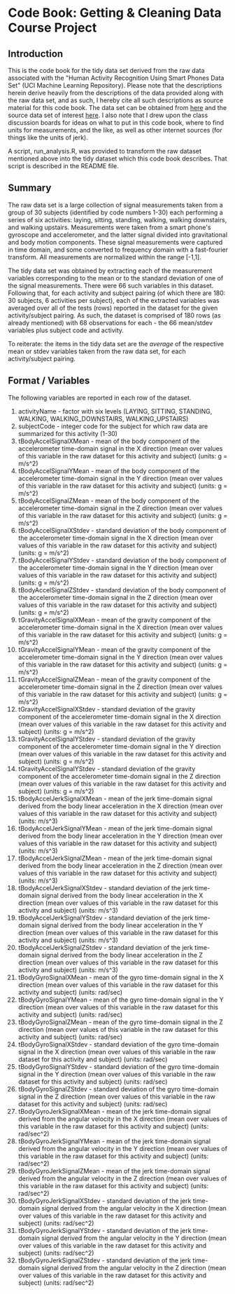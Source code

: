 # Code Book: Getting & Cleaning Data Course Project

## Introduction

This is the code book for the tidy data set derived from the raw data associated with the "Human Activity Recognition Using Smart Phones Data Set" (UCI Machine Learning Repository). Please note that the descriptions herein derive heavily from the descriptions of the data provided along with the raw data set, and as such, I hereby cite all such descriptions as source material for this code book. The data set can be obtained from [here](http://archive.ics.uci.edu/ml/datasets/Human+Activity+Recognition+Using+Smartphones) and the source data set of interest [here](https://d396qusza40orc.cloudfront.net/getdata%2Fprojectfiles%2FUCI%20HAR%20Dataset.zip). I also note that I drew upon the class discussion boards for ideas on what to put in this code book, where to find units for measurements, and the like, as well as other internet sources (for things like the units of jerk).

A script, run_analysis.R, was provided to transform the raw dataset mentioned above into the tidy dataset which this code book describes. That script is described in the README file.

## Summary

The raw data set is a large collection of signal measurements taken from a group of 30 subjects (identified by code numbers 1-30) each performing a series of six activities: laying, sitting, standing, walking, walking downstairs, and walking upstairs. Measurements were taken from a smart phone's gyroscope and accelerometer, and the latter signal divided into gravitational and body motion components. These signal measurements were captured in time domain, and some converted to frequency domain with a fast-fourier transform. All measurements are normalized within the range [-1,1].

The tidy data set was obtained by extracting each of the measurement variables corresponding to the mean or to the standard deviation of one of the signal measurements. There were 66 such variables in this dataset. Following that, for each activity and subject pairing (of which there are 180: 30 subjects, 6 activities per subject), each of the extracted variables was averaged over all of the tests (rows) reported in the dataset for the given activity/subject pairing. As such, the dataset is comprised of 180 rows (as already mentioned) with 68 observations for each - the 66 mean/stdev variables plus subject code and activity.

To reiterate: the items in the tidy data set are the *average* of the respective mean or stdev variables taken from the raw data set, for each activity/subject pairing.

## Format / Variables

The following variables are reported in each row of the dataset.

1. activityName - factor with six levels (LAYING, SITTING, STANDING, WALKING, WALKING_DOWNSTAIRS, WALKING_UPSTAIRS)
2. subjectCode - integer code for the subject for which raw data are summarized for this activity (1-30)
3. tBodyAccelSignalXMean - mean of the body component of the accelerometer time-domain signal in the X direction (mean over values of this variable in the raw dataset for this activity and subject) (units: g = m/s^2)
4. tBodyAccelSignalYMean - mean of the body component of the accelerometer time-domain signal in the Y direction (mean over values of this variable in the raw dataset for this activity and subject) (units: g = m/s^2)
5. tBodyAccelSignalZMean - mean of the body component of the accelerometer time-domain signal in the Z direction (mean over values of this variable in the raw dataset for this activity and subject) (units: g = m/s^2)
6. tBodyAccelSignalXStdev - standard deviation of the body component of the accelerometer time-domain signal in the X direction (mean over values of this variable in the raw dataset for this activity and subject) (units: g = m/s^2)
7. tBodyAccelSignalYStdev - standard deviation of the body component of the accelerometer time-domain signal in the Y direction (mean over values of this variable in the raw dataset for this activity and subject) (units: g = m/s^2)
8. tBodyAccelSignalZStdev - standard deviation of the body component of the accelerometer time-domain signal in the Z direction (mean over values of this variable in the raw dataset for this activity and subject) (units: g = m/s^2)
9. tGravityAccelSignalXMean - mean of the gravity component of the accelerometer time-domain signal in the X direction (mean over values of this variable in the raw dataset for this activity and subject) (units: g = m/s^2)
10. tGravityAccelSignalYMean - mean of the gravity component of the accelerometer time-domain signal in the Y direction (mean over values of this variable in the raw dataset for this activity and subject) (units: g = m/s^2)
11. tGravityAccelSignalZMean - mean of the gravity component of the accelerometer time-domain signal in the Z direction (mean over values of this variable in the raw dataset for this activity and subject) (units: g = m/s^2)
12. tGravityAccelSignalXStdev - standard deviation of the gravity component of the accelerometer time-domain signal in the X direction (mean over values of this variable in the raw dataset for this activity and subject) (units: g = m/s^2)
13. tGravityAccelSignalYStdev - standard deviation of the gravity component of the accelerometer time-domain signal in the Y direction (mean over values of this variable in the raw dataset for this activity and subject) (units: g = m/s^2)
14. tGravityAccelSignalYStdev - standard deviation of the gravity component of the accelerometer time-domain signal in the Z direction (mean over values of this variable in the raw dataset for this activity and subject) (units: g = m/s^2)
15. tBodyAccelJerkSignalXMean - mean of the jerk time-domain signal derived from the body linear acceleration in the X direction (mean over values of this variable in the raw dataset for this activity and subject) (units: m/s^3)
16. tBodyAccelJerkSignalYMean - mean of the jerk time-domain signal derived from the body linear acceleration in the Y direction (mean over values of this variable in the raw dataset for this activity and subject) (units: m/s^3)
17. tBodyAccelJerkSignalZMean - mean of the jerk time-domain signal derived from the body linear acceleration in the Z direction (mean over values of this variable in the raw dataset for this activity and subject) (units: m/s^3)
18. tBodyAccelJerkSignalXStdev - standard deviation of the jerk time-domain signal derived from the body linear acceleration in the X direction (mean over values of this variable in the raw dataset for this activity and subject) (units: m/s^3)
19. tBodyAccelJerkSignalYStdev - standard deviation of the jerk time-domain signal derived from the body linear acceleration in the Y direction (mean over values of this variable in the raw dataset for this activity and subject) (units: m/s^3)
20. tBodyAccelJerkSignalZStdev - standard deviation of the jerk time-domain signal derived from the body linear acceleration in the Z direction (mean over values of this variable in the raw dataset for this activity and subject) (units: m/s^3)
21. tBodyGyroSignalXMean - mean of the gyro time-domain signal in the X direction (mean over values of this variable in the raw dataset for this activity and subject) (units: rad/sec)
22. tBodyGyroSignalYMean - mean of the gyro time-domain signal in the Y direction (mean over values of this variable in the raw dataset for this activity and subject) (units: rad/sec)
23. tBodyGyroSignalZMean - mean of the gyro time-domain signal in the Z direction (mean over values of this variable in the raw dataset for this activity and subject) (units: rad/sec)
24. tBodyGyroSignalXStdev - standard deviation of the gyro time-domain signal in the X direction (mean over values of this variable in the raw dataset for this activity and subject) (units: rad/sec)
25. tBodyGyroSignalYStdev - standard deviation of the gyro time-domain signal in the Y direction (mean over values of this variable in the raw dataset for this activity and subject) (units: rad/sec)
26. tBodyGyroSignalZStdev - standard deviation of the gyro time-domain signal in the Z direction (mean over values of this variable in the raw dataset for this activity and subject) (units: rad/sec)
27. tBodyGyroJerkSignalXMean - mean of the jerk time-domain signal derived from the angular velocity in the X direction (mean over values of this variable in the raw dataset for this activity and subject) (units: rad/sec^2)
28. tBodyGyroJerkSignalYMean - mean of the jerk time-domain signal derived from the angular velocity in the Y direction (mean over values of this variable in the raw dataset for this activity and subject) (units: rad/sec^2)
29. tBodyGyroJerkSignalZMean - mean of the jerk time-domain signal derived from the angular velocity in the Z direction (mean over values of this variable in the raw dataset for this activity and subject) (units: rad/sec^2)
30. tBodyGyroJerkSignalXStdev - standard deviation of the jerk time-domain signal derived from the angular velocity in the X direction (mean over values of this variable in the raw dataset for this activity and subject) (units: rad/sec^2)
31. tBodyGyroJerkSignalYStdev - standard deviation of the jerk time-domain signal derived from the angular velocity in the Y direction (mean over values of this variable in the raw dataset for this activity and subject) (units: rad/sec^2)
32. tBodyGyroJerkSignalZStdev - standard deviation of the jerk time-domain signal derived from the angular velocity in the Z direction (mean over values of this variable in the raw dataset for this activity and subject) (units: rad/sec^2)
